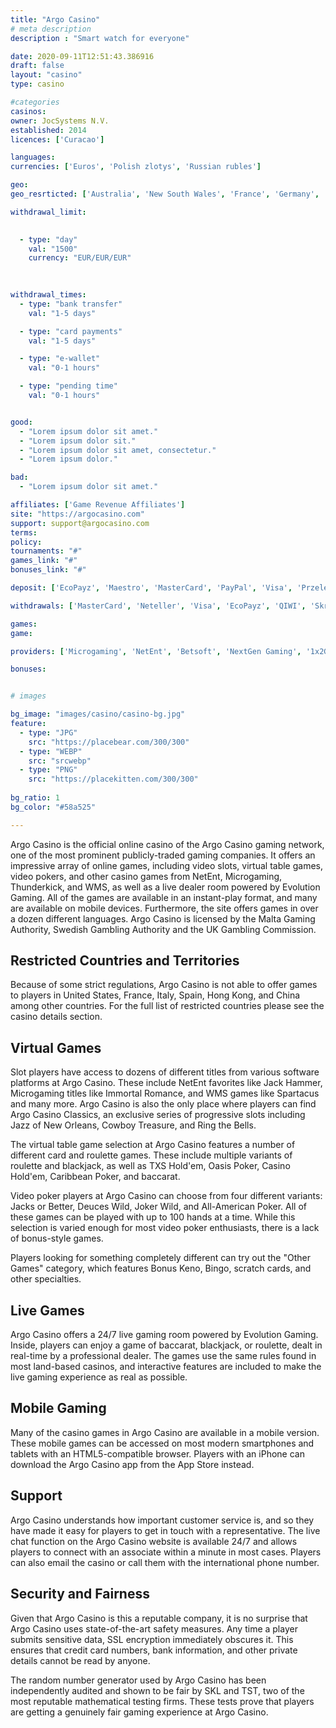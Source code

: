 ```yaml
---
title: "Argo Casino"
# meta description
description : "Smart watch for everyone"

date: 2020-09-11T12:51:43.386916
draft: false
layout: "casino" 
type: casino

#categories
casinos: 
owner: JocSystems N.V.
established: 2014
licences: ['Curacao']

languages: 
currencies: ['Euros', 'Polish zlotys', 'Russian rubles']

geo: 
geo_resrticted: ['Australia', 'New South Wales', 'France', 'Germany', 'Schleswig-Holstein', 'Israel', 'Italy', 'Metropolitan France', 'Moldova', 'Netherlands', 'Netherlands Antilles', 'Puerto Rico', 'Romania', 'Spain', 'Sweden', 'Switzerland', 'United Kingdom', 'United States', 'Alabama', 'Alaska', 'American Samoa', 'Arizona', 'Arkansas', 'California', 'Colorado', 'Connecticut', 'Delaware', 'District of Columbia', 'Florida', 'Georgia(US)', 'Guam', 'Hawaii', 'Idaho', 'Illinois', 'Indiana', 'Iowa', 'Kansas', 'Kentucky', 'Louisiana', 'Maine', 'Maryland', 'Massachusetts', 'Michigan', 'Minnesota', 'Mississippi', 'Missouri', 'Montana', 'Nebraska', 'Nevada', 'New Hampshire', 'New Jersey', 'New Mexico', 'New York', 'North Carolina', 'North Dakota', 'Northern Mariana Islands', 'Ohio', 'Oklahoma', 'Oregon', 'Pennsylvania', 'Rhode Island', 'South Carolina', 'South Dakota', 'Tennessee', 'Texas', 'U.S. Virgin Islands', 'Utah', 'Vermont', 'Virginia', 'Washington', 'West Virginia', 'Wisconsin', 'Wyoming']

withdrawal_limit:

  
  - type: "day"
    val: "1500"
    currency: "EUR/EUR/EUR"
  
  

withdrawal_times:
  - type: "bank transfer"
    val: "1-5 days"

  - type: "card payments"
    val: "1-5 days"

  - type: "e-wallet"
    val: "0-1 hours"

  - type: "pending time"
    val: "0-1 hours"


good:
  - "Lorem ipsum dolor sit amet."
  - "Lorem ipsum dolor sit."
  - "Lorem ipsum dolor sit amet, consectetur."
  - "Lorem ipsum dolor."

bad:
  - "Lorem ipsum dolor sit amet."

affiliates: ['Game Revenue Affiliates']
site: "https://argocasino.com"
support: support@argocasino.com
terms:
policy:
tournaments: "#"
games_link: "#"
bonuses_link: "#"

deposit: ['EcoPayz', 'Maestro', 'MasterCard', 'PayPal', 'Visa', 'Przelewy24', 'iDEAL', 'Swedbank', 'Moneta', 'Euteller', 'QIWI', 'Bitcoin', 'WebMoney', 'Yandex Money', 'Cubits', 'Alfa Click']

withdrawals: ['MasterCard', 'Neteller', 'Visa', 'EcoPayz', 'QIWI', 'Skrill', 'Yandex Money', 'Cubits']

games: 
game:

providers: ['Microgaming', 'NetEnt', 'Betsoft', 'NextGen Gaming', '1x2Games', 'Genesis Gaming', 'Quickspin', 'Yggdrasil Gaming', 'Rabcat', 'BGAMING', 'Igaming2go', 'Ezugi', 'Playson', 'Amatic Industries', 'Betdigital', 'Big Time Gaming', 'Elk Studios', 'Endorphina', 'Casino Technology', 'Lightning Box', 'Booming Games', 'Habanero', 'Ainsworth Gaming Technology', 'Pragmatic Play', 'Mr. Slotty', 'Iron Dog Studios', 'Side City Studios', 'Spinomenal', 'Gamevy']

bonuses:


# images

bg_image: "images/casino/casino-bg.jpg"  
feature:
  - type: "JPG" 
    src: "https://placebear.com/300/300"
  - type: "WEBP"
    src: "srcwebp"
  - type: "PNG"
    src: "https://placekitten.com/300/300"  
 
bg_ratio: 1 
bg_color: "#58a525"  

---
```


Argo Casino is the official online casino of the Argo Casino gaming network, one of the most prominent publicly-traded gaming companies. It offers an impressive array of online games, including video slots, virtual table games, video pokers, and other casino games from NetEnt, Microgaming, Thunderkick, and WMS, as well as a live dealer room powered by Evolution Gaming. All of the games are available in an instant-play format, and many are available on mobile devices. Furthermore, the site offers games in over a dozen different languages. Argo Casino is licensed by the Malta Gaming Authority, Swedish Gambling Authority and the UK Gambling Commission.

## Restricted Countries and Territories
Because of some strict regulations, Argo Casino is not able to offer games to players in United States, France, Italy, Spain, Hong Kong, and China among other countries. For the full list of restricted countries please see the casino details section.

## Virtual Games
Slot players have access to dozens of different titles from various software platforms at Argo Casino. These include NetEnt favorites like Jack Hammer, Microgaming titles like Immortal Romance, and WMS games like Spartacus and many more. Argo Casino is also the only place where players can find Argo Casino Classics, an exclusive series of progressive slots including Jazz of New Orleans, Cowboy Treasure, and Ring the Bells.

The virtual table game selection at Argo Casino features a number of different card and roulette games. These include multiple variants of roulette and blackjack, as well as TXS Hold'em, Oasis Poker, Casino Hold'em, Caribbean Poker, and baccarat.

Video poker players at Argo Casino can choose from four different variants: Jacks or Better, Deuces Wild, Joker Wild, and All-American Poker. All of these games can be played with up to 100 hands at a time. While this selection is varied enough for most video poker enthusiasts, there is a lack of bonus-style games.

Players looking for something completely different can try out the "Other Games" category, which features Bonus Keno, Bingo, scratch cards, and other specialties.

## Live Games
Argo Casino offers a 24/7 live gaming room powered by Evolution Gaming. Inside, players can enjoy a game of baccarat, blackjack, or roulette, dealt in real-time by a professional dealer. The games use the same rules found in most land-based casinos, and interactive features are included to make the live gaming experience as real as possible.

## Mobile Gaming
Many of the casino games in Argo Casino are available in a mobile version. These mobile games can be accessed on most modern smartphones and tablets with an HTML5-compatible browser. Players with an iPhone can download the Argo Casino app from the App Store instead.

## Support
Argo Casino understands how important customer service is, and so they have made it easy for players to get in touch with a representative. The live chat function on the Argo Casino website is available 24/7 and allows players to connect with an associate within a minute in most cases. Players can also email the casino or call them with the international phone number.

## Security and Fairness
Given that Argo Casino is this a reputable company, it is no surprise that Argo Casino uses state-of-the-art safety measures. Any time a player submits sensitive data, SSL encryption immediately obscures it. This ensures that credit card numbers, bank information, and other private details cannot be read by anyone.

The random number generator used by Argo Casino has been independently audited and shown to be fair by SKL and TST, two of the most reputable mathematical testing firms. These tests prove that players are getting a genuinely fair gaming experience at Argo Casino.